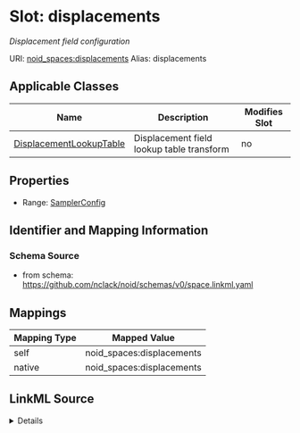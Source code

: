 

# Slot: displacements 


_Displacement field configuration_





URI: [noid_spaces:displacements](https://github.com/nclack/noid/schemas/space.v0.context.jsonlddisplacements)
Alias: displacements

<!-- no inheritance hierarchy -->





## Applicable Classes

| Name | Description | Modifies Slot |
| --- | --- | --- |
| [DisplacementLookupTable](DisplacementLookupTable.md) | Displacement field lookup table transform |  no  |







## Properties

* Range: [SamplerConfig](SamplerConfig.md)





## Identifier and Mapping Information







### Schema Source


* from schema: https://github.com/nclack/noid/schemas/v0/space.linkml.yaml




## Mappings

| Mapping Type | Mapped Value |
| ---  | ---  |
| self | noid_spaces:displacements |
| native | noid_spaces:displacements |




## LinkML Source

<details>
```yaml
name: displacements
description: Displacement field configuration
from_schema: https://github.com/nclack/noid/schemas/v0/space.linkml.yaml
rank: 1000
alias: displacements
owner: DisplacementLookupTable
domain_of:
- DisplacementLookupTable
range: SamplerConfig

```
</details>